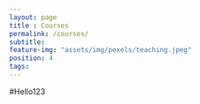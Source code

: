 ```yaml
---
layout: page
title : Courses
permalink: /courses/
subtitle:
feature-img: "assets/img/pexels/teaching.jpeg"
position: 4
tags:
---
```


#Hello123

